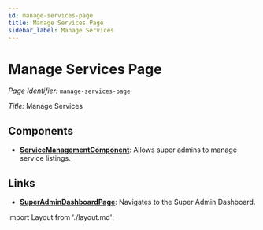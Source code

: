 ```yaml
---
id: manage-services-page
title: Manage Services Page
sidebar_label: Manage Services
---
```


# Manage Services Page

*Page Identifier:* `manage-services-page`

*Title:* Manage Services

## Components
- [**ServiceManagementComponent**](/docs/components/service_management.md): Allows super admins to manage service listings.

## Links
- [**SuperAdminDashboardPage**](/): Navigates to the Super Admin Dashboard.

import Layout from './layout.md';

<Layout />


